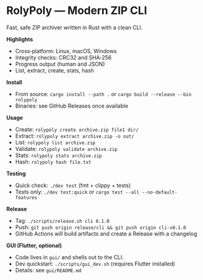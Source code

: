 # RolyPoly — Modern ZIP CLI

Fast, safe ZIP archiver written in Rust with a clean CLI.

**Highlights**
- Cross‑platform: Linux, macOS, Windows
- Integrity checks: CRC32 and SHA‑256
- Progress output (human and JSON)
- List, extract, create, stats, hash

**Install**
- From source: `cargo install --path .` or `cargo build --release --bin rolypoly`
- Binaries: see GitHub Releases once available

**Usage**
- Create: `rolypoly create archive.zip file1 dir/`
- Extract: `rolypoly extract archive.zip -o out/`
- List: `rolypoly list archive.zip`
- Validate: `rolypoly validate archive.zip`
- Stats: `rolypoly stats archive.zip`
- Hash: `rolypoly hash file.txt`

**Testing**
- Quick check: `./dev test` (fmt + clippy + tests)
- Tests only: `./dev test:quick` or `cargo test --all --no-default-features`

**Release**
- Tag: `./scripts/release.sh cli 0.1.0`
- Push: `git push origin release/cli && git push origin cli-v0.1.0`
- GitHub Actions will build artifacts and create a Release with a changelog

**GUI (Flutter, optional)**
- Code lives in `gui/` and shells out to the CLI.
- Dev quickstart: `./scripts/gui_dev.sh` (requires Flutter installed)
- Details: see `gui/README.md`
